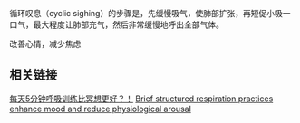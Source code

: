 循环叹息（cyclic sighing）的步骤是，先缓慢吸气，使肺部扩张，再短促小吸一口气，最大程度让肺部充气，然后非常缓慢地呼出全部气体。

改善心情，减少焦虑

## 相关链接
[每天5分钟呼吸训练比冥想更好？！](https://worldscience.cn/c/2023-01-13/640904.shtml)
[Brief structured respiration practices enhance mood and reduce physiological arousal](https://www.cell.com/cell-reports-medicine/fulltext/S2666-3791(22)00474-8)